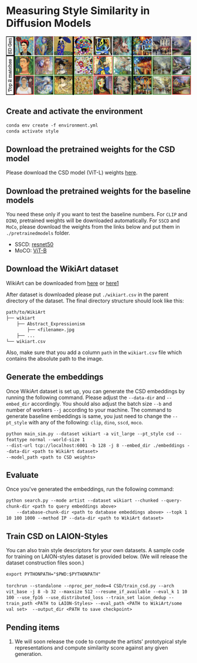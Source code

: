 # Measuring Style Similarity in Diffusion Models

![alt text](github_teaser.jpg "Generations from Stable Diffusion and corresponding matches from LAION-Styles split")

## Create and activate the environment

```
conda env create -f environment.yml
conda activate style
```

## Download the pretrained weights for the CSD model

Please download the CSD model (ViT-L) weights [here](https://drive.google.com/file/d/1FX0xs8p-C7Ob-h5Y4cUhTeOepHzXv_46/view?usp=sharing). 


## Download the pretrained weights for the baseline models

You need these only if you want to test the baseline numbers. For `CLIP` and `DINO`, pretrained weights will be downloaded automatically. For `SSCD` and `MoCo`, please download the weights
from the links below and put them in `./pretrainedmodels` folder.

* SSCD: [resnet50](https://dl.fbaipublicfiles.com/sscd-copy-detection/sscd_disc_mixup.torchscript.pt)
* MoCO: [ViT-B](https://dl.fbaipublicfiles.com/moco-v3/vit-b-300ep/vit-b-300ep.pth.tar)



## Download the WikiArt dataset
WikiArt can be downloaded from [here](https://drive.google.com/file/d/1vTChp3nU5GQeLkPwotrybpUGUXj12BTK/view?usp=drivesdk0)
or [here1](http://web.fsktm.um.edu.my/~cschan/source/ICIP2017/wikiart.zip)

After dataset is downloaded please put `./wikiart.csv` in the parent directory of the dataset. The final directory structure should look like this:
```
path/to/WikiArt
├── wikiart
    ├── Abstract_Expressionism
        ├── <filename>.jpg
    ├── ...
└── wikiart.csv
```

Also, make sure that you add a column `path` in the `wikiart.csv` file which contains the absolute path to the image.

## Generate the embeddings

Once WikiArt dataset is set up, you can generate the CSD embeddings by running the following command. Please adjust
the `--data-dir` and `--embed_dir` accordingly. You should also adjust the batch size `--b` and number of workers `--j`
according to your machine. The command to generate baseline embeddings is same, you just need to change the `--pt_style`
with any of the following: `clip`, `dino`, `sscd`, `moco`.

```angular2html
python main_sim.py --dataset wikiart -a vit_large --pt_style csd --feattype normal --world-size 1 
--dist-url tcp://localhost:6001 -b 128 -j 8 --embed_dir ./embeddings --data-dir <path to WikiArt dataset>
--model_path <path to CSD weights>
```

## Evaluate
Once you've generated the embeddings, run the following command:

```angular2html
python search.py --mode artist --dataset wikiart --chunked --query-chunk-dir <path to query embeddings above> 
    --database-chunk-dir <path to database embeddings above> --topk 1 10 100 1000 --method IP --data-dir <path to WikiArt dataset>
```

## Train CSD on LAION-Styles

You can also train style descriptors for your own datasets. A sample code for training on LAION-styles dataset is provided below. (We will release the dataset construction files soon.)

```
export PYTHONPATH="$PWD:$PYTHONPATH"

torchrun --standalone --nproc_per_node=4 CSD/train_csd.py --arch vit_base -j 8 -b 32 --maxsize 512 --resume_if_available --eval_k 1 10 100 --use_fp16 --use_distributed_loss --train_set laion_dedup --train_path <PATH to LAION-Styles> --eval_path <PATH to WikiArt/some val set>  --output_dir <PATH to save checkpoint>
```

## Pending items

1. We will soon release the code to compute the artists' prototypical style representations and compute similarity score against any given generation. 

